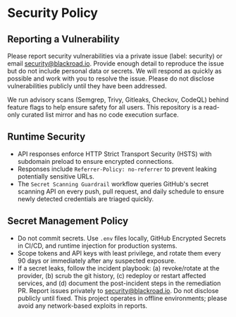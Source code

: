 # Security Policy

## Reporting a Vulnerability

Please report security vulnerabilities via a private issue (label: security) or email [security@blackroad.io](mailto:security@blackroad.io). Provide enough detail to reproduce the issue but do not include personal data or secrets. We will respond as quickly as possible and work with you to resolve the issue. Please do not disclose vulnerabilities publicly until they have been addressed.

We run advisory scans (Semgrep, Trivy, Gitleaks, Checkov, CodeQL) behind feature flags to help ensure safety for all users. This repository is a read-only curated list mirror and has no code execution surface.

## Runtime Security

- API responses enforce HTTP Strict Transport Security (HSTS) with subdomain preload to ensure encrypted connections.
- Responses include `Referrer-Policy: no-referrer` to prevent leaking potentially sensitive URLs.
- The `Secret Scanning Guardrail` workflow queries GitHub's secret scanning API on every push, pull request, and daily schedule to ensure newly detected credentials are triaged quickly.

## Secret Management Policy

- Do not commit secrets. Use `.env` files locally, GitHub Encrypted Secrets in CI/CD, and runtime injection for production systems.
- Scope tokens and API keys with least privilege, and rotate them every 90 days or immediately after any suspected exposure.
- If a secret leaks, follow the incident playbook: (a) revoke/rotate at the provider, (b) scrub the git history, (c) redeploy or restart affected services, and (d) document the post-incident steps in the remediation PR.
Report issues privately to security@blackroad.io. Do not disclose publicly until fixed. This project operates in offline environments; please avoid any network-based exploits in reports.
